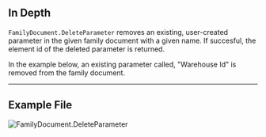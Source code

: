 ## In Depth
`FamilyDocument.DeleteParameter` removes an existing, user-created parameter in the given family document with a given name. If succesful, the element id of the deleted parameter is returned.

In the example below, an existing parameter called, "Warehouse Id" is removed from the family document.
___
## Example File

![FamilyDocument.DeleteParameter](./Revit.Application.FamilyDocument.DeleteParameter_img.jpg)